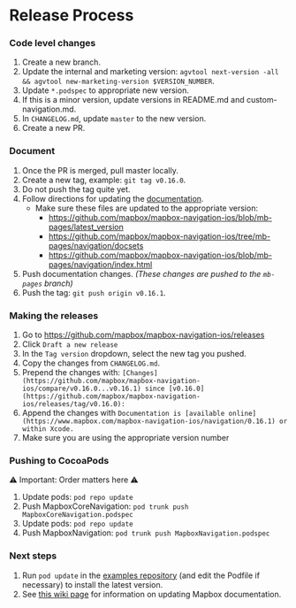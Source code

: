 # Release Process

### Code level changes

1. Create a new branch.
1. Update the internal and marketing version: `agvtool next-version -all && agvtool new-marketing-version $VERSION_NUMBER`.
1. Update `*.podspec` to appropriate new version.
1. If this is a minor version, update versions in README.md and custom-navigation.md.
1. In `CHANGELOG.md`, update `master` to the new version.
1. Create a new PR.

### Document

1. Once the PR is merged, pull master locally.
1. Create a new tag, example: `git tag v0.16.0`.
1. Do not push the tag quite yet.
1. Follow directions for updating the [documentation](https://github.com/mapbox/mapbox-navigation-ios/blob/master/docs/README.md).
    * Make sure these files are updated to the appropriate version:
        * https://github.com/mapbox/mapbox-navigation-ios/blob/mb-pages/latest_version
        * https://github.com/mapbox/mapbox-navigation-ios/tree/mb-pages/navigation/docsets
        * https://github.com/mapbox/mapbox-navigation-ios/blob/mb-pages/navigation/index.html
1. Push documentation changes. _(These changes are pushed to the `mb-pages` branch)_
1. Push the tag: `git push origin v0.16.1`.

### Making the releases

1. Go to https://github.com/mapbox/mapbox-navigation-ios/releases
1. Click `Draft a new release`
1. In the `Tag version` dropdown, select the new tag you pushed.
1. Copy the changes from `CHANGELOG.md`.
1. Prepend the changes with: `[Changes](https://github.com/mapbox/mapbox-navigation-ios/compare/v0.16.0...v0.16.1) since [v0.16.0](https://github.com/mapbox/mapbox-navigation-ios/releases/tag/v0.16.0):`
1. Append the changes with `Documentation is [available online](https://www.mapbox.com/mapbox-navigation-ios/navigation/0.16.1) or within Xcode.`
1. Make sure you are using the appropriate version number

### Pushing to CocoaPods

⚠️ Important: Order matters here ⚠️

1. Update pods: `pod repo update`
1. Push MapboxCoreNavigation: `pod trunk push MapboxCoreNavigation.podspec`
1. Update pods: `pod repo update`
1. Push MapboxNavigation: `pod trunk push MapboxNavigation.podspec`

### Next steps

1. Run `pod update` in the [examples repository](https://github.com/mapbox/navigation-ios-examples/) (and edit the Podfile if necessary) to install the latest version.
1. See [this wiki page](https://github.com/mapbox/navigation/wiki/Releasing-the-iOS-navigation-SDK) for information on updating Mapbox documentation.
